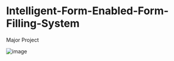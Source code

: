 # Intelligent-Form-Enabled-Form-Filling-System
Major Project

![image](https://github.com/user-attachments/assets/6306e9b6-1929-4b1e-a3ba-77aa189eaff8)
